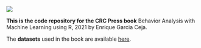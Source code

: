 ![](https://www.enriquegc.com/images/cover_paper_v2.png) 

**This is the code repository for the CRC Press book** Behavior Analysis with Machine Learning using R, 2021 by Enrique Garcia Ceja.

The **datasets** used in the book are available [here](https://github.com/enriquegit/behavior-crc-datasets).

